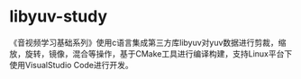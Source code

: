 # libyuv-study
《音视频学习基础系列》使用c语言集成第三方库libyuv对yuv数据进行剪裁，缩放，旋转，镜像，混合等操作，基于CMake工具进行编译构建，支持Linux平台下使用VisualStudio Code进行开发。
